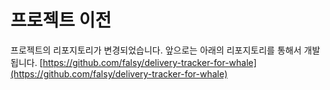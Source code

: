 # 프로젝트 이전

프로젝트의 리포지토리가 변경되었습니다. 앞으로는 아래의 리포지토리를 통해서 개발됩니다.
[https://github.com/falsy/delivery-tracker-for-whale](https://github.com/falsy/delivery-tracker-for-whale)
